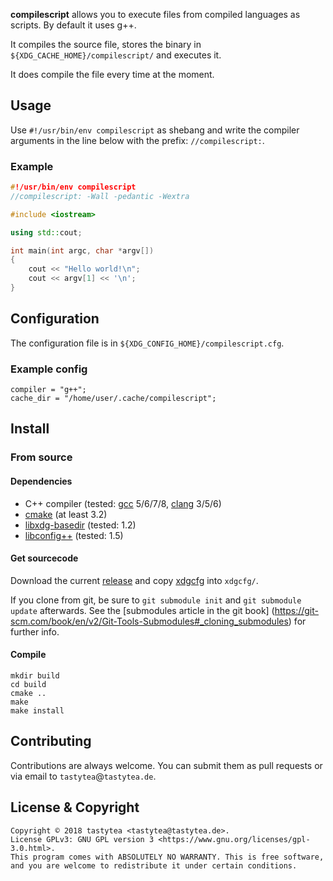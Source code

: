 **compilescript** allows you to execute files from compiled languages as
scripts. By default it uses g++.

It compiles the source file, stores the binary in
`${XDG_CACHE_HOME}/compilescript/` and executes it.

It does compile the file every time at the moment.

## Usage

Use `#!/usr/bin/env compilescript` as shebang and write the compiler arguments
in the line below with the prefix: `//compilescript:`.

### Example

```C++
#!/usr/bin/env compilescript
//compilescript: -Wall -pedantic -Wextra

#include <iostream>

using std::cout;

int main(int argc, char *argv[])
{
    cout << "Hello world!\n";
    cout << argv[1] << '\n';
}
```

## Configuration

The configuration file is in `${XDG_CONFIG_HOME}/compilescript.cfg`.

### Example config

```CFG
compiler = "g++";
cache_dir = "/home/user/.cache/compilescript";
```

## Install

### From source

#### Dependencies

* C++ compiler (tested: [gcc](https://gcc.gnu.org/) 5/6/7/8,
  [clang](https://llvm.org/) 3/5/6)
* [cmake](https://cmake.org/) (at least 3.2)
* [libxdg-basedir](http://repo.or.cz/w/libxdg-basedir.git) (tested: 1.2)
* [libconfig++](https://github.com/hyperrealm/libconfig) (tested: 1.5)

#### Get sourcecode

Download the current
[release](https://schlomp.space/tastytea/compilescript/releases) and copy
[xdgcfg](https://schlomp.space/tastytea/xdgcfg) into `xdgcfg/`.

If you clone from git, be sure to `git submodule init` and
`git submodule update` afterwards. See the [submodules article in the git book]
(https://git-scm.com/book/en/v2/Git-Tools-Submodules#_cloning_submodules) for
further info.

#### Compile

```SH
mkdir build
cd build
cmake ..
make
make install
```

## Contributing

Contributions are always welcome. You can submit them as pull requests or via
email to `tastytea`@`tastytea.de`.

## License & Copyright

```PLAIN
Copyright © 2018 tastytea <tastytea@tastytea.de>.
License GPLv3: GNU GPL version 3 <https://www.gnu.org/licenses/gpl-3.0.html>.
This program comes with ABSOLUTELY NO WARRANTY. This is free software,
and you are welcome to redistribute it under certain conditions.
```
